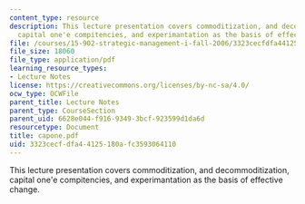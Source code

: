 ```yaml
---
content_type: resource
description: This lecture presentation covers commoditization, and decommoditization,
  capital one'e compitencies, and experimantation as the basis of effective change.
file: /courses/15-902-strategic-management-i-fall-2006/3323cecfdfa44125180afc3593064110_capone.pdf
file_size: 18060
file_type: application/pdf
learning_resource_types:
- Lecture Notes
license: https://creativecommons.org/licenses/by-nc-sa/4.0/
ocw_type: OCWFile
parent_title: Lecture Notes
parent_type: CourseSection
parent_uid: 6628e044-f916-9349-3bcf-923599d1da6d
resourcetype: Document
title: capone.pdf
uid: 3323cecf-dfa4-4125-180a-fc3593064110
---
```

This lecture presentation covers commoditization, and decommoditization, capital one'e compitencies, and experimantation as the basis of effective change.